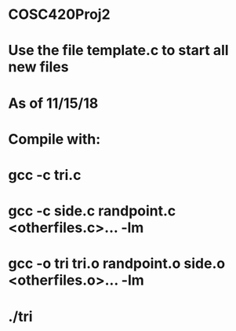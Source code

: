 # COSC420Proj2

# Use the file template.c to start all new files

# As of 11/15/18
# Compile with:
# gcc -c tri.c 
# gcc -c side.c randpoint.c <otherfiles.c>... -lm 
# gcc -o tri tri.o randpoint.o side.o <otherfiles.o>... -lm
# ./tri
